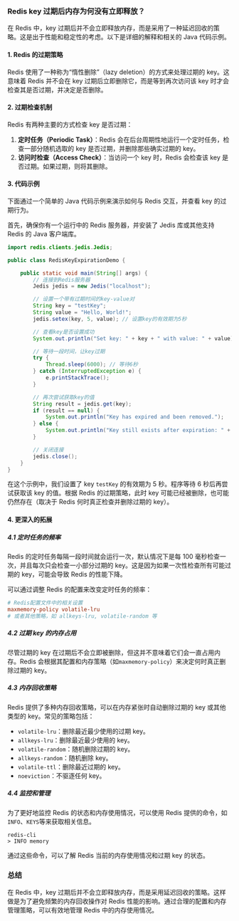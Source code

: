 ### Redis key 过期后内存为何没有立即释放？

在 Redis 中，key 过期后并不会立即释放内存，而是采用了一种延迟回收的策略。这是出于性能和稳定性的考虑。以下是详细的解释和相关的 Java 代码示例。

#### 1. Redis 的过期策略

Redis 使用了一种称为“惰性删除”（lazy deletion）的方式来处理过期的 key。这意味着 Redis 并不会在 key 过期后立即删除它，而是等到再次访问该 key 时才会检查其是否过期，并决定是否删除。

#### 2. 过期检查机制

Redis 有两种主要的方式检查 key 是否过期：

1. **定时任务（Periodic Task）**：Redis 会在后台周期性地运行一个定时任务，检查一部分随机选取的 key 是否过期，并删除那些确实过期的 key。
2. **访问时检查（Access Check）**：当访问一个 key 时，Redis 会检查该 key 是否过期。如果过期，则将其删除。

#### 3. 代码示例

下面通过一个简单的 Java 代码示例来演示如何与 Redis 交互，并查看 key 的过期行为。

首先，确保你有一个运行中的 Redis 服务器，并安装了 Jedis 库或其他支持 Redis 的 Java 客户端库。

```java
import redis.clients.jedis.Jedis;

public class RedisKeyExpirationDemo {

    public static void main(String[] args) {
        // 连接到Redis服务器
        Jedis jedis = new Jedis("localhost");

        // 设置一个带有过期时间的key-value对
        String key = "testKey";
        String value = "Hello, World!";
        jedis.setex(key, 5, value); // 设置key的有效期为5秒

        // 查看key是否设置成功
        System.out.println("Set key: " + key + " with value: " + value);

        // 等待一段时间，让key过期
        try {
            Thread.sleep(6000); // 等待6秒
        } catch (InterruptedException e) {
            e.printStackTrace();
        }

        // 再次尝试获取key的值
        String result = jedis.get(key);
        if (result == null) {
            System.out.println("Key has expired and been removed.");
        } else {
            System.out.println("Key still exists after expiration: " + result);
        }

        // 关闭连接
        jedis.close();
    }
}
```

在这个示例中，我们设置了 key `testKey` 的有效期为 5 秒。程序等待 6 秒后再尝试获取该 key 的值。根据 Redis 的过期策略，此时 key 可能已经被删除，也可能仍然存在（取决于 Redis 何时真正检查并删除过期的 key）。

#### 4. 更深入的拓展

##### 4.1 定时任务的频率

Redis 的定时任务每隔一段时间就会运行一次，默认情况下是每 100 毫秒检查一次，并且每次只会检查一小部分过期的 key。这是因为如果一次性检查所有可能过期的 key，可能会导致 Redis 的性能下降。

可以通过调整 Redis 的配置来改变定时任务的频率：

```ini
# Redis配置文件中的相关设置
maxmemory-policy volatile-lru
# 或者其他策略，如 allkeys-lru, volatile-random 等
```

##### 4.2 过期 key 的内存占用

尽管过期的 key 在过期后不会立即被删除，但这并不意味着它们会一直占用内存。Redis 会根据其配置和内存策略（如`maxmemory-policy`）来决定何时真正删除过期的 key。

##### 4.3 内存回收策略

Redis 提供了多种内存回收策略，可以在内存紧张时自动删除过期的 key 或其他类型的 key。常见的策略包括：

- `volatile-lru`：删除最近最少使用的过期 key。
- `allkeys-lru`：删除最近最少使用的 key。
- `volatile-random`：随机删除过期的 key。
- `allkeys-random`：随机删除 key。
- `volatile-ttl`：删除最近过期的 key。
- `noeviction`：不驱逐任何 key。

##### 4.4 监控和管理

为了更好地监控 Redis 的状态和内存使用情况，可以使用 Redis 提供的命令，如`INFO`、`KEYS`等来获取相关信息。

```shell
redis-cli
> INFO memory
```

通过这些命令，可以了解 Redis 当前的内存使用情况和过期 key 的状态。

### 总结

在 Redis 中，key 过期后并不会立即释放内存，而是采用延迟回收的策略。这样做是为了避免频繁的内存回收操作对 Redis 性能的影响。通过合理的配置和内存管理策略，可以有效地管理 Redis 中的内存使用情况。
